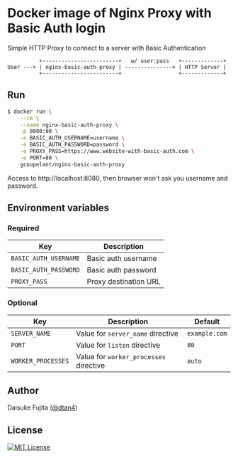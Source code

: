 # Docker image of Nginx Proxy with Basic Auth login

Simple HTTP Proxy to connect to a server with Basic Authentication

```
          +------------------------+   w/ user:pass   +-------------+
User ---> | nginx-basic-auth-proxy | ---------------> | HTTP Server |
          +------------------------+                  +-------------+
```

## Run

```bash
$ docker run \
    --rm \
    --name nginx-basic-auth-proxy \
    -p 8080:80 \
    -e BASIC_AUTH_USERNAME=username \
    -e BASIC_AUTH_PASSWORD=password \
    -e PROXY_PASS=https://www.website-with-basic-auth.com \
    -e PORT=80 \
    gcoupelant/nginx-basic-auth-proxy
```

Access to http://localhost:8080, then browser won't ask you username and password.

## Environment variables

### Required

|Key|Description|
|---|---|
|`BASIC_AUTH_USERNAME`|Basic auth username|
|`BASIC_AUTH_PASSWORD`|Basic auth password|
|`PROXY_PASS`|Proxy destination URL|

### Optional

|Key|Description|Default|
|---|---|---|
|`SERVER_NAME`|Value for `server_name` directive|`example.com`|
|`PORT`|Value for `listen` directive|`80`|
|`WORKER_PROCESSES`|Value for `worker_processes` directive|`auto`|

## Author

Daisuke Fujita ([@dtan4](https://github.com/dtan4))

## License

[![MIT License](http://img.shields.io/badge/license-MIT-blue.svg?style=flat)](LICENSE)
